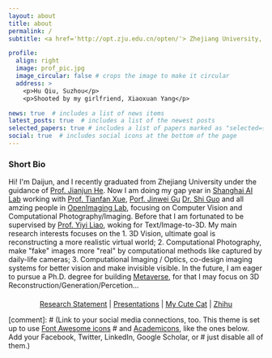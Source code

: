 ```yaml
---
layout: about
title: about
permalink: /
subtitle: <a href='http://opt.zju.edu.cn/opten/'> Zhejiang University, Optical Engineering</a> | <a href='https://github.com/OpenImagingLab'> Shanghai AI Lab, OpenImaging Lab</a>.

profile:
  align: right
  image: prof_pic.jpg
  image_circular: false # crops the image to make it circular
  address: >
    <p>Hu Qiu, Suzhou</p>
    <p>Shooted by my girlfriend, Xiaoxuan Yang</p>

news: true  # includes a list of news items
latest_posts: true  # includes a list of the newest posts
selected_papers: true # includes a list of papers marked as "selected={true}"
social: true  # includes social icons at the bottom of the page
---
```


### Short Bio
Hi! I'm Daijun, and I recently graduated from Zhejiang University under the guidance of [Prof. Jianjun He](https://mypage.zju.edu.cn/JianjunHe#0). Now I am doing my gap year in [Shanghai AI Lab](https://www.shlab.org.cn/) working with [Prof. Tianfan Xue](https://tianfan.info/), [Porf. Jinwei Gu](https://www.gujinwei.org/) [Dr. Shi Guo](https://scholar.google.com/citations?user=5hsEmuQAAAAJ&hl=en&oi=ao) and all amzing people in [OpenImaging Lab](https://github.com/OpenImagingLab), focusing on Computer Vision and Computational Photography/Imaging. Before that I am fortunated to be supervised by [Prof. Yiyi Liao](https://yiyiliao.github.io/), woking for Text/Image-to-3D. My main research interests focuses on the 1. 3D Vision, ultimate goal is reconstructing a more realistic virtual world; 2. Computational Photography, make "fake" images more "real" by computational methods like captured by daily-life cameras; 3. Computational Imaging / Optics, co-design imaging systems for better vision and make invisible visible. In the future, I am eager to pursue a Ph.D. degree for building [Metaverse](https://en.wikipedia.org/wiki/Metaverse#:~:text=The%20metaverse%20is%20a%20loosely,on%20social%20and%20economic%20connection.), for that I may focus on 3D Reconstruction/Generation/Percetion... 

<div style="text-align: center; margin-top: 20px;">
  <a href="https://daijun10086.github.io/">Research Statement</a> |
  <a href="https://drive.google.com/drive/folders/1v2VKHOul31fJTmYqusRqcAo7dW9t91iG?usp=sharing">Presentations</a> |
  <a href="https://photos.google.com/album/AF1QipPS-2Fq-DdT9TzQ9WCOEZl7ysKEb79QU6fNj2jV">My Cute Cat</a> |
  <a href="https://www.zhihu.com/people/dddddddaijun">Zhihu</a>
</div>

[comment]: # (Link to your social media connections, too. This theme is set up to use [Font Awesome icons](http://fortawesome.github.io/Font-Awesome/) # and [Academicons](https://jpswalsh.github.io/academicons/), like the ones below. Add your Facebook, Twitter, LinkedIn, Google Scholar, or # just disable all of them.)

